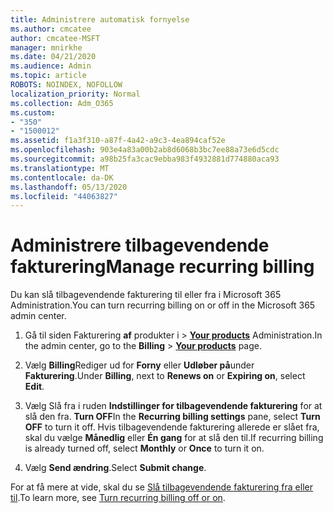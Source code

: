 ```yaml
---
title: Administrere automatisk fornyelse
ms.author: cmcatee
author: cmcatee-MSFT
manager: mnirkhe
ms.date: 04/21/2020
ms.audience: Admin
ms.topic: article
ROBOTS: NOINDEX, NOFOLLOW
localization_priority: Normal
ms.collection: Adm_O365
ms.custom:
- "350"
- "1500012"
ms.assetid: f1a3f310-a87f-4a42-a9c3-4ea894caf52e
ms.openlocfilehash: 903e4a83a00b2ab8d6068b3bc7ee88a73e6d5cdc
ms.sourcegitcommit: a98b25fa3cac9ebba983f4932881d774880aca93
ms.translationtype: MT
ms.contentlocale: da-DK
ms.lasthandoff: 05/13/2020
ms.locfileid: "44063827"
---
```

# <a name="manage-recurring-billing"></a><span data-ttu-id="59c4d-102">Administrere tilbagevendende fakturering</span><span class="sxs-lookup"><span data-stu-id="59c4d-102">Manage recurring billing</span></span>

<span data-ttu-id="59c4d-103">Du kan slå tilbagevendende fakturering til eller fra i Microsoft 365 Administration.</span><span class="sxs-lookup"><span data-stu-id="59c4d-103">You can turn recurring billing on or off in the Microsoft 365 admin center.</span></span>
  
1. <span data-ttu-id="59c4d-104">Gå til siden Fakturering **af** produkter i \> **[Your products](https://go.microsoft.com/fwlink/p/?linkid=842054)** Administration.</span><span class="sxs-lookup"><span data-stu-id="59c4d-104">In the admin center, go to the **Billing** \> **[Your products](https://go.microsoft.com/fwlink/p/?linkid=842054)** page.</span></span>

2. <span data-ttu-id="59c4d-105">Vælg **Billing**Rediger ud for **Forny** eller **Udløber på**under **Fakturering**.</span><span class="sxs-lookup"><span data-stu-id="59c4d-105">Under **Billing**, next to **Renews on** or **Expiring on**, select **Edit**.</span></span>

3. <span data-ttu-id="59c4d-106">Vælg Slå fra i ruden **Indstillinger for tilbagevendende fakturering** for at slå den fra. **Turn OFF**</span><span class="sxs-lookup"><span data-stu-id="59c4d-106">In the **Recurring billing settings** pane, select **Turn OFF** to turn it off.</span></span> <span data-ttu-id="59c4d-107">Hvis tilbagevendende fakturering allerede er slået fra, skal du vælge **Månedlig** eller **Én gang** for at slå den til.</span><span class="sxs-lookup"><span data-stu-id="59c4d-107">If recurring billing is already turned off, select **Monthly** or **Once** to turn it on.</span></span>

4. <span data-ttu-id="59c4d-108">Vælg **Send ændring**.</span><span class="sxs-lookup"><span data-stu-id="59c4d-108">Select **Submit change**.</span></span>

<span data-ttu-id="59c4d-109">For at få mere at vide, skal du se [Slå tilbagevendende fakturering fra eller til](https://docs.microsoft.com/microsoft-365/commerce/subscriptions/renew-your-subscription#turn-recurring-billing-off-or-on).</span><span class="sxs-lookup"><span data-stu-id="59c4d-109">To learn more, see [Turn recurring billing off or on](https://docs.microsoft.com/microsoft-365/commerce/subscriptions/renew-your-subscription#turn-recurring-billing-off-or-on).</span></span>